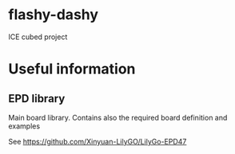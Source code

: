 # flashy-dashy
ICE cubed project

# Useful information
## EPD library
Main board library. Contains also the required board definition and examples

See https://github.com/Xinyuan-LilyGO/LilyGo-EPD47

